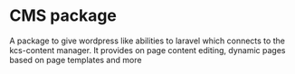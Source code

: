 # CMS package 
A package to give wordpress like abilities to laravel which connects to the kcs-content manager.
  It provides on page content editing, dynamic pages based on page templates and more

